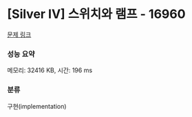 # [Silver IV] 스위치와 램프 - 16960 

[문제 링크](https://www.acmicpc.net/problem/16960) 

### 성능 요약

메모리: 32416 KB, 시간: 196 ms

### 분류

구현(implementation)

